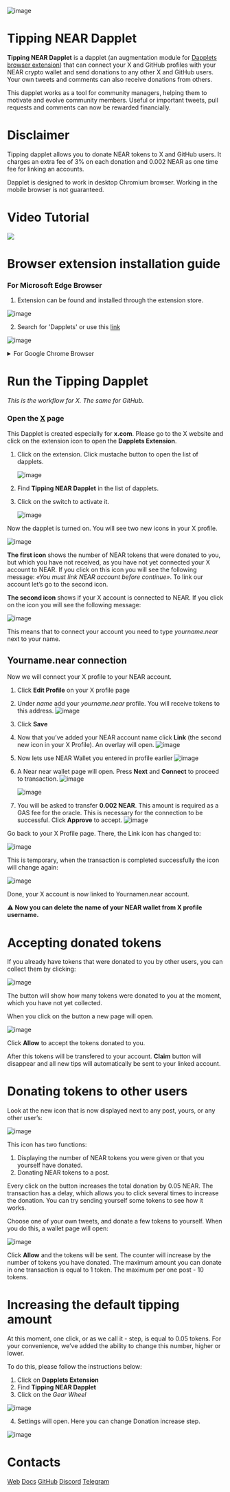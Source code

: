 ![image](/assets/tipping-dapplet-cover.jpg)

# Tipping NEAR Dapplet

**Tipping NEAR Dapplet** is a dapplet (an augmentation module for [Dapplets browser extension](https://github.com/dapplets/dapplet-extension/releases/latest)) that can connect your X and GitHub profiles with your NEAR crypto wallet and send donations to any other X and GitHub users. Your own tweets and comments can also receive donations from others.

This dapplet works as a tool for community managers, helping them to motivate and evolve community members. Useful or important tweets, pull requests and comments can now be rewarded financially.

# Disclaimer

Tipping dapplet allows you to donate NEAR tokens to X and GitHub users. It charges an extra fee of 3% on each donation and 0.002 NEAR as one time fee for linking an accounts.

Dapplet is designed to work in desktop Chromium browser. Working in the mobile browser is not guaranteed.

# Video Tutorial

[![](https://img.youtube.com/vi/DXWXUeydsRQ/0.jpg)](https://www.youtube.com/watch?v=pNCsSWvoqPE 'Click to play on YouTube')

# Browser extension installation guide

### For Microsoft Edge Browser

1. Extension can be found and installed through the extension store.

![image](/assets/0_1.png)

2. Search for 'Dapplets' or use this [link](https://microsoftedge.microsoft.com/addons/detail/dapplets/icpdagldaielgidgdiaanollkfgdclop?hl=en-GB)

![image](/assets/1_1.png)

<details>
<summary>For Google Chrome Browser</summary>

1. Open the **Google Chrome** browser.

2. Download the [**Dapplet Browser Extension**](https://github.com/dapplets/dapplet-extension/releases/latest).

3. Open **chrome://extensions** in a new tab.

   ![image](/assets/0.png)

4. Switch the Developer mode on and press F5 to refresh the page.

   ![image](/assets/1.png)

**P.S.** If you are using **Ubuntu** or possibly another **Linux OS** the Dapplets extension can disappear from the Chrome Extensions after restarting the PC. To avoid this **unzip** the archive and use the _Load unpacked_ button to add the extension.

![image](/assets/2.png)

![image](/assets/3.png)

</details>

# Run the Tipping Dapplet

_This is the workflow for X. The same for GitHub._

### Open the [X](https://x.com/home) page

This Dapplet is created especially for **x.com**. Please go to the X website and click on the extension icon to open the **Dapplets Extension**.

1. Click on the extension. Click mustache button to open the list of dapplets.

   ![image](/assets/4_1.png)

2. Find **Tipping NEAR Dapplet** in the list of dapplets.
3. Click on the switch to activate it.

   ![image](/assets/5_1.png)

Now the dapplet is turned on. You will see two new icons in your X profile.

![image](/assets/000.png)

**The first icon** shows the number of NEAR tokens that were donated to you, but which you have not received, as you have not yet connected your X account to NEAR. If you click on this icon you will see the following message: _«You must link NEAR account before continue»_. To link our account let’s go to the second icon.

**The second icon** shows if your X account is connected to NEAR. If you click on the icon you will see the following message:

![image](/assets/0000.png)

This means that to connect your account you need to type _yourname.near_ next to your name.

## Yourname.near connection

Now we will connect your X profile to your NEAR account.

1. Click **Edit Profile** on your X profile page
2. Under _name_ add your _yourname.near_ profile. You will receive tokens to this address.
   ![image](/assets/001.png)
3. Click **Save**
4. Now that you’ve added your NEAR account name click **Link** (the second new icon in your X Profile). An overlay will open.
   ![image](/assets/002.png)
5. Now lets use NEAR Wallet you entered in profile earlier
   ![image](/assets/003.png)

6. A Near near wallet page will open. Press **Next** and **Connect** to proceed to transaction.
   ![image](/assets/10.jpg)

   ![image](/assets/11.jpg)

7. You will be asked to transfer **0.002 NEAR**. This amount is required as a GAS fee for the oracle. This is necessary for the connection to be successful. Click **Approve** to accept.
   ![image](/assets/15.jpg)

Go back to your X Profile page. There, the Link icon has changed to:

![image](/assets/16.png)

This is temporary, when the transaction is completed successfully the icon will change again:

![image](/assets/17.png)

Done, your X account is now linked to Yournamen.near account.

**⚠ Now you can delete the name of your NEAR wallet from X profile username.**

# Accepting donated tokens

If you already have tokens that were donated to you by other users, you can collect them by clicking:

![image](/assets/18.png)

The button will show how many tokens were donated to you at the moment, which you have not yet collected.

When you click on the button a new page will open.

![image](/assets/19.jpg)

Click **Allow** to accept the tokens donated to you.

After this tokens will be transfered to your account. **Claim** button will disappear and all new tips will automatically be sent to your linked account.

# Donating tokens to other users

Look at the new icon that is now displayed next to any post, yours, or any other user’s:

![image](/assets/20.png)

This icon has two functions:

1. Displaying the number of NEAR tokens you were given or that you yourself have donated.
2. Donating NEAR tokens to a post.

Every click on the button increases the total donation by 0.05 NEAR. The transaction has a delay, which allows you to click several times to increase the donation. You can try sending yourself some tokens to see how it works.

Choose one of your own tweets, and donate a few tokens to yourself. When you do this, a wallet page will open:

![image](/assets/21.jpg)

Click **Allow** and the tokens will be sent. The counter will increase by the number of tokens you have donated. The maximum amount you can donate in one transaction is equal to 1 token. The maximum per one post - 10 tokens.

# Increasing the default tipping amount

At this moment, one click, or as we call it - step, is equal to 0.05 tokens. For your convenience, we’ve added the ability to change this number, higher or lower.

To do this, please follow the instructions below:

1. Click on **Dapplets Extension**
2. Find **Tipping NEAR Dapplet**
3. Click on the _Gear Wheel_

![image](/assets/004.png)

4. Settings will open. Here you can change Donation increase step.

![image](/assets/005.png)

# Contacts

[Web](https://dapplets.org) [Docs](https://docs.dapplets.org) [GitHub](https://github.com/dapplets) [Discord](https://discord.gg/YcxbkcyjMV) [Telegram](t.me/dapplets)
